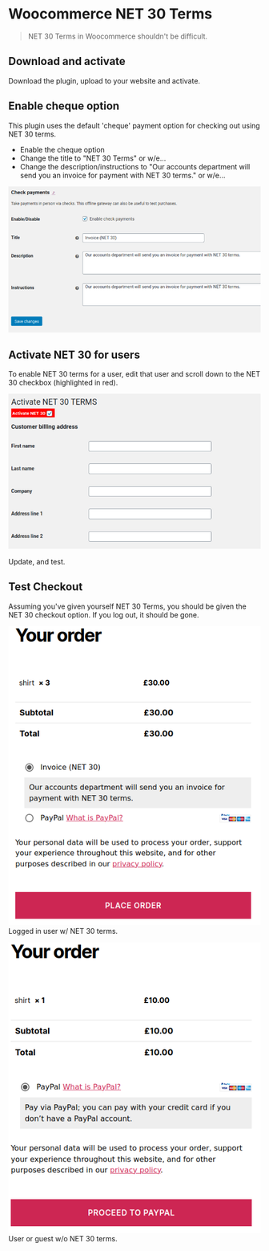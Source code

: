 # Woocommerce NET 30 Terms
> NET 30 Terms in Woocommerce shouldn't be difficult.

## Download and activate
Download the plugin, upload to your website and activate.

## Enable cheque option
This plugin uses the default 'cheque' payment option for checking out using NET 30 terms. 

- Enable the cheque option
- Change the title to "NET 30 Terms" or w/e...
- Change the description/instructions to "Our accounts department will send you an invoice for payment with NET 30 terms." or w/e...

![Setup your Cheque Payment Method](enable-cheque-option.png)


## Activate NET 30 for users
To enable NET 30 terms for a user, edit that user and scroll down to the NET 30 checkbox (highlighted in red).

![Enable NET 30 Terms](activate-net-30-terms.png)

Update, and test.

## Test Checkout
Assuming you've given yourself NET 30 Terms, you should be given the NET 30 checkout option. If you log out, it should be gone.

![Payment option with NET 30](with-net-30.png)
Logged in user w/ NET 30 terms.

![Payment option without NET 30](without-net-30.png)
User or guest w/o NET 30 terms.